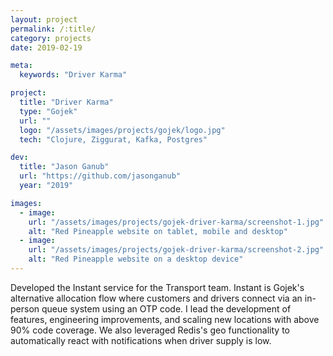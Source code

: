 ```yaml
---
layout: project
permalink: /:title/
category: projects
date: 2019-02-19

meta:
  keywords: "Driver Karma"

project:
  title: "Driver Karma"
  type: "Gojek"
  url: ""
  logo: "/assets/images/projects/gojek/logo.jpg"
  tech: "Clojure, Ziggurat, Kafka, Postgres"

dev:
  title: "Jason Ganub"
  url: "https://github.com/jasonganub"
  year: "2019"

images:
  - image:
    url: "/assets/images/projects/gojek-driver-karma/screenshot-1.jpg"
    alt: "Red Pineapple website on tablet, mobile and desktop"
  - image:
    url: "/assets/images/projects/gojek-driver-karma/screenshot-2.jpg"
    alt: "Red Pineapple website on a desktop device"
---
```

<p>Developed the Instant service for the Transport team. Instant is Gojek's alternative allocation flow where customers and drivers connect via an in-person queue system using an OTP code. I lead the development of features, engineering improvements, and scaling new locations with above 90% code coverage. We also leveraged Redis's geo functionality to automatically react with notifications when driver supply is low.</p>
